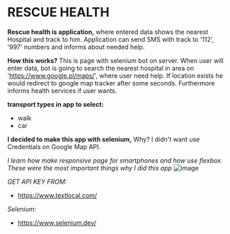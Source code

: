 # RESCUE HEALTH

**Rescue health is application,** 
where entered data shows the nearest Hospital and track to him. Application can send SMS with track to '112', '997' numbers and informs about needed help.


**How this works?**
This is page with selenium bot on server. When user will enter data, bot is going to search the nearest hospital in area on 'https://www.google.pl/maps/', where user need help. If location exists he would redirect to google map tracker after some seconds. Furthermore informs health services if user wants.


**transport types in app to select:**
* walk
* car

**I decided to make this app with selenium,**
Why? I didn't want use Credentials on Google Map API.

*I learn how make responsive page for smartphones and how use flexbox. These were the most important things why I did this app*
![image](https://user-images.githubusercontent.com/97913106/198114234-38c37fa0-84ad-4a98-97e5-34004f9aa42a.png)


*GET API KEY FROM:*
* https://www.textlocal.com/

*Selenium:*
* https://www.selenium.dev/
